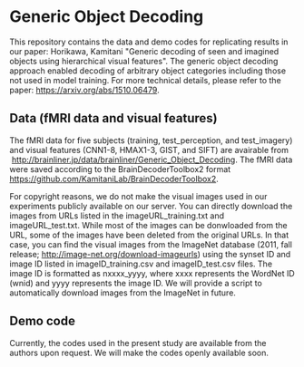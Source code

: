 # Generic Object Decoding

This repository contains the data and demo codes for replicating results in our paper: Horikawa, Kamitani "Generic decoding of seen and imagined objects using hierarchical visual features".
The generic object decoding approach enabled decoding of arbitrary object categories including those not used in model training. For more technical details, please refer to the paper: <https://arxiv.org/abs/1510.06479>.

## Data (fMRI data and visual features)
The fMRI data for five subjects (training, test_perception, and test_imagery) and visual features (CNN1-8, HMAX1-3, GIST, and SIFT) are avairable from  <http://brainliner.jp/data/brainliner/Generic_Object_Decoding>. The fMRI data were saved according to the BrainDecoderToolbox2 format <https://github.com/KamitaniLab/BrainDecoderToolbox2>.

For copyright reasons, we do not make the visual images used in our experiments publicly available on our server. You can directly download the images from URLs listed in the imageURL_training.txt and imageURL_test.txt. 
While most of the images can be donwloaded from the URL, some of the images have been deleted from the original URLs. In that case, you can find the visual images from the ImageNet database (2011, fall release; <http://image-net.org/download-imageurls>) using the synset ID and image ID listed in imageID_training.csv and imageID_test.csv files. The image ID is formatted as nxxxx_yyyy, where xxxx represents the WordNet ID (wnid) and yyyy represents the image ID. We will provide a script to automatically download images from the ImageNet in future.

## Demo code
Currently, the codes used in the present study are available from the authors upon request. We will make the codes openly available soon.
